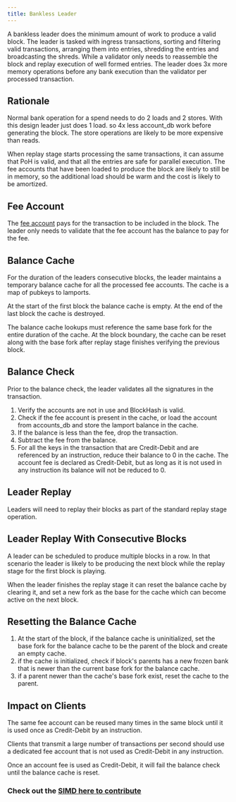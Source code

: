 ```yaml
---
title: Bankless Leader
---
```


A bankless leader does the minimum amount of work to produce a valid block. The
leader is tasked with ingress transactions, sorting and filtering valid
transactions, arranging them into entries, shredding the entries and
broadcasting the shreds. While a validator only needs to reassemble the block
and replay execution of well formed entries. The leader does 3x more memory
operations before any bank execution than the validator per processed
transaction.

## Rationale

Normal bank operation for a spend needs to do 2 loads and 2 stores. With this
design leader just does 1 load. so 4x less account_db work before generating the
block. The store operations are likely to be more expensive than reads.

When replay stage starts processing the same transactions, it can assume that
PoH is valid, and that all the entries are safe for parallel execution. The fee
accounts that have been loaded to produce the block are likely to still be in
memory, so the additional load should be warm and the cost is likely to be
amortized.

## Fee Account

The [fee account](https://solana.com/docs/terminology#fee_account) pays for the
transaction to be included in the block. The leader only needs to validate that
the fee account has the balance to pay for the fee.

## Balance Cache

For the duration of the leaders consecutive blocks, the leader maintains a
temporary balance cache for all the processed fee accounts. The cache is a map
of pubkeys to lamports.

At the start of the first block the balance cache is empty. At the end of the
last block the cache is destroyed.

The balance cache lookups must reference the same base fork for the entire
duration of the cache. At the block boundary, the cache can be reset along with
the base fork after replay stage finishes verifying the previous block.

## Balance Check

Prior to the balance check, the leader validates all the signatures in the
transaction.

1. Verify the accounts are not in use and BlockHash is valid.
2. Check if the fee account is present in the cache, or load the account from
   accounts_db and store the lamport balance in the cache.
3. If the balance is less than the fee, drop the transaction.
4. Subtract the fee from the balance.
5. For all the keys in the transaction that are Credit-Debit and are referenced
   by an instruction, reduce their balance to 0 in the cache. The account fee is
   declared as Credit-Debit, but as long as it is not used in any instruction
   its balance will not be reduced to 0.

## Leader Replay

Leaders will need to replay their blocks as part of the standard replay stage
operation.

## Leader Replay With Consecutive Blocks

A leader can be scheduled to produce multiple blocks in a row. In that scenario
the leader is likely to be producing the next block while the replay stage for
the first block is playing.

When the leader finishes the replay stage it can reset the balance cache by
clearing it, and set a new fork as the base for the cache which can become
active on the next block.

## Resetting the Balance Cache

1. At the start of the block, if the balance cache is uninitialized, set the
   base fork for the balance cache to be the parent of the block and create an
   empty cache.
2. if the cache is initialized, check if block's parents has a new frozen bank
   that is newer than the current base fork for the balance cache.
3. if a parent newer than the cache's base fork exist, reset the cache to the
   parent.

## Impact on Clients

The same fee account can be reused many times in the same block until it is used
once as Credit-Debit by an instruction.

Clients that transmit a large number of transactions per second should use a
dedicated fee account that is not used as Credit-Debit in any instruction.

Once an account fee is used as Credit-Debit, it will fail the balance check
until the balance cache is reset.

### Check out the [SIMD here to contribute](https://github.com/solana-foundation/solana-improvement-documents/pull/5)
